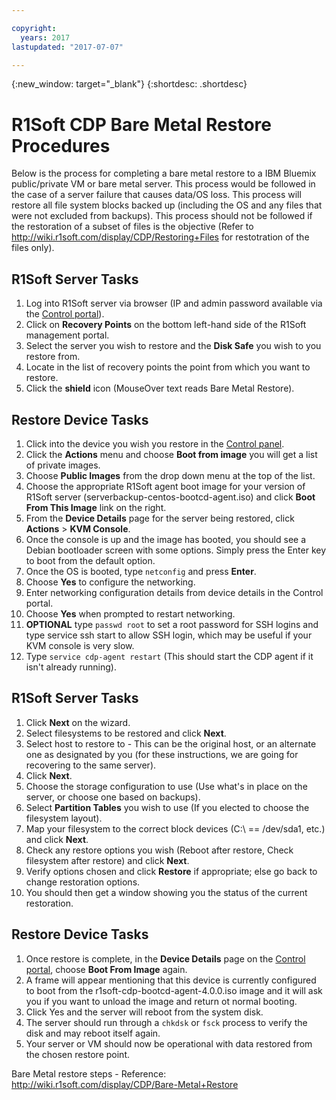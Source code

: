 ```yaml
---

copyright:
  years: 2017
lastupdated: "2017-07-07"

---
```

{:new_window: target="_blank"}
{:shortdesc: .shortdesc}

# R1Soft CDP Bare Metal Restore Procedures

Below is the process for completing a bare metal restore to a IBM Bluemix public/private VM or bare metal server. This process would be followed in the case of a server failure that causes data/OS loss. This process will restore all file system blocks backed up (including the OS and any files that were not excluded from backups). This process should not be followed if the restoration of a subset of files is the objective (Refer to http://wiki.r1soft.com/display/CDP/Restoring+Files for restotration of the files only).

## R1Soft Server Tasks 

1. Log into R1Soft server via browser (IP and admin password available via the [Control portal](https://control.softlayer.com/)).
2. Click on **Recovery Points** on the bottom left-hand side of the R1Soft management portal.
3. Select the server you wish to restore and the **Disk Safe** you wish to you restore from.
4. Locate in the list of recovery points the point from which you want to restore.
5. Click the **shield** icon (MouseOver text reads Bare Metal Restore).
 
 
## Restore Device Tasks 

1. Click into the device you wish you restore in the [Control panel](https://control.softlayer.com/).
2. Click the **Actions** menu and choose **Boot from image** you will get a list of private images.
3. Choose **Public Images** from the drop down menu at the top of the list.
4. Choose the appropriate R1Soft agent boot image for your version of R1Soft server (serverbackup-centos-bootcd-agent.iso) and click **Boot From This Image** link on the right.
5. From the **Device Details** page for the server being restored, click **Actions** > **KVM Console**.
6. Once the console is up and the image has booted, you should see a Debian bootloader screen with some options.  Simply press the Enter key to boot from the default option.
7. Once the OS is booted, type `netconfig` and press **Enter**.
8. Choose **Yes** to configure the networking.
9. Enter networking configuration details from device details in the Control portal.
10. Choose **Yes** when prompted to restart networking.
11. **OPTIONAL** type `passwd root` to set a root password for SSH logins and type service ssh start to allow SSH login, which may be useful if your KVM console is very slow.
12. Type `service cdp-agent restart` (This should start the CDP agent if it isn't already running).


## R1Soft Server Tasks 

1. Click **Next** on the wizard.
2. Select filesystems to be restored and click **Next**.
3. Select host to restore to - This can be the original host, or an alternate one as designated by you (for these instructions, we are going for recovering to the same server).
4. Click **Next**.
5. Choose the storage configuration to use (Use what's in place on the server, or choose one based on backups).
6. Select **Partition Tables** you wish to use (If you elected to choose the filesystem layout).
7. Map your filesystem to the correct block devices (C:\ == /dev/sda1, etc.) and click **Next**.
8. Check any restore options you wish (Reboot after restore, Check filesystem after restore) and click **Next**.
9. Verify options chosen and click **Restore** if appropriate; else go back to change restoration options.
10. You should then get a window showing you the status of the current restoration.


## Restore Device Tasks 

1. Once restore is complete, in the **Device Details** page on the [Control portal](https://control.softlayer.com/), choose **Boot From Image** again.
2. A frame will appear mentioning that this device is currently configured to boot from the r1soft-cdp-bootcd-agent-4.0.0.iso image and it will ask you if you want to unload the image and return ot normal booting.
3. Click Yes and the server will reboot from the system disk.
4. The server should run through a `chkdsk` or `fsck` process to verify the disk and may reboot itself again.
5. Your server or VM should now be operational with data restored from the chosen restore point.


Bare Metal restore steps - Reference: http://wiki.r1soft.com/display/CDP/Bare-Metal+Restore
